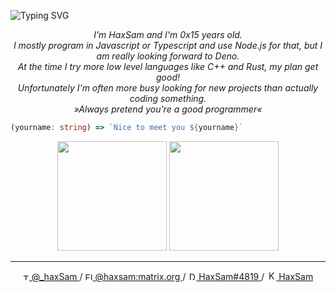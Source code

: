 ![Typing SVG](https://readme-typing-svg.herokuapp.com?font=Fira+Code&color=%23f26e6e&size=35&center=true&width=1000&height=55&lines=Hello+World!)

<p align="center">
	<i>
		I'm HaxSam and I'm 0x15 years old. </br>
		I mostly program in Javascript or Typescript and use Node.js for that, but I am really looking forward to Deno. </br>
		At the time I try more low level languages like C++ and Rust, my plan get good!</br>
		Unfortunately I'm often more busy looking for new projects than actually coding something. </br>
		»Always pretend you're a good programmer«
	</i>
</p>

```ts
(yourname: string) => `Nice to meet you ${yourname}`
```
	
<p align="center">
	<img height="175" src="https://github-readme-stats.vercel.app/api?username=HaxSam&count_private=true&custom_title=Github%20Status&show=issues&theme=aura_dark&hide_rank=true&hide_border=true&cache_seconds=1800&include_all_commits=true&hide=issues&border_radius=10" />
	<img height="175" src="https://github-readme-stats.vercel.app/api/top-langs/?username=HaxSam&layout=compact&theme=aura_dark&hide_border=true&hide_border=true&cache_seconds=1800&border_radius=10" />
</p>

---

<p align="center">
	<a href="https://twitter.com/_haxSam" valign="middle">
		<img height="10" alt="Twitter Icon" src="https://logos-download.com/wp-content/uploads/2016/02/Twitter_Logo_new.png" />
		@_haxSam
	</a>
	/
	<a href="https://matrix.to/#/@haxsam:matrix.org" valign="middle">
		<img height="12" alt="Element Icon" src="https://element.io/images/favicon.png" />
		@haxsam:matrix.org
	</a>
	/
	<a href="https://discordapp.com/users/285016722325372928" valign="middle">
		<img height="13" alt="Discord Icon" src="https://maxcdn.icons8.com/Share/icon/Logos/discord_logo1600.png" />
		HaxSam#4819
	</a>
	/
	<a href="https://keybase.io/haxsam" valign="middle">
		<img height="15" alt="Keybase Icon" src="https://upload.wikimedia.org/wikipedia/commons/thumb/b/bb/Keybase_logo_official.svg/200px-Keybase_logo_official.svg.png" />
		HaxSam
	</a>
</p>

